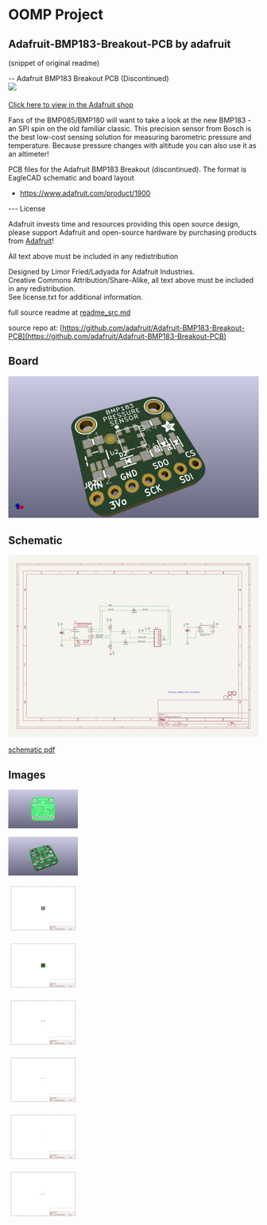 # OOMP Project  
## Adafruit-BMP183-Breakout-PCB  by adafruit  
  
(snippet of original readme)  
  
-- Adafruit BMP183 Breakout PCB (Discontinued)  
<a href="http://www.adafruit.com/products/1900"><img src="assets/image.jpg?raw=true" width="500px"><br/>  
Click here to view in the Adafruit shop</a>  
  
Fans of the BMP085/BMP180 will want to take a look at the new BMP183 - an SPI spin on the old familiar classic. This precision sensor from Bosch is the best low-cost sensing solution for measuring barometric pressure and temperature. Because pressure changes with altitude you can also use it as an altimeter!  
  
PCB files for the Adafruit BMP183 Breakout (discontinued). The format is EagleCAD schematic and board layout  
- https://www.adafruit.com/product/1900  
  
--- License  
  
Adafruit invests time and resources providing this open source design, please support Adafruit and open-source hardware by purchasing products from [Adafruit](https://www.adafruit.com)!  
  
All text above must be included in any redistribution  
  
Designed by Limor Fried/Ladyada for Adafruit Industries.  
Creative Commons Attribution/Share-Alike, all text above must be included in any redistribution.   
See license.txt for additional information.  
  
  full source readme at [readme_src.md](readme_src.md)  
  
source repo at: [https://github.com/adafruit/Adafruit-BMP183-Breakout-PCB](https://github.com/adafruit/Adafruit-BMP183-Breakout-PCB)  
## Board  
  
[![working_3d.png](working_3d_600.png)](working_3d.png)  
## Schematic  
  
[![working_schematic.png](working_schematic_600.png)](working_schematic.png)  
  
[schematic pdf](working_schematic.pdf)  
## Images  
  
[![working_3D_bottom.png](working_3D_bottom_140.png)](working_3D_bottom.png)  
  
[![working_3D_top.png](working_3D_top_140.png)](working_3D_top.png)  
  
[![working_assembly_page_01.png](working_assembly_page_01_140.png)](working_assembly_page_01.png)  
  
[![working_assembly_page_02.png](working_assembly_page_02_140.png)](working_assembly_page_02.png)  
  
[![working_assembly_page_03.png](working_assembly_page_03_140.png)](working_assembly_page_03.png)  
  
[![working_assembly_page_04.png](working_assembly_page_04_140.png)](working_assembly_page_04.png)  
  
[![working_assembly_page_05.png](working_assembly_page_05_140.png)](working_assembly_page_05.png)  
  
[![working_assembly_page_06.png](working_assembly_page_06_140.png)](working_assembly_page_06.png)  
